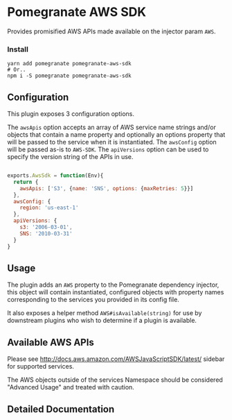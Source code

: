 # Pomegranate AWS SDK

Provides promisified AWS APIs made available on the injector param `AWS`.

### Install

``` shell
yarn add pomegranate pomegranate-aws-sdk
# Or..
npm i -S pomegranate pomegranate-aws-sdk
```

## Configuration

This plugin exposes 3 configuration options.

The `awsApis` option accepts an array of AWS service name strings and/or objects that contain a name property
and optionally an options property that will be passed to the service when it is instantiated.
The `awsConfig` option will be passed as-is to `AWS-SDK`.
The `apiVersions` option can be used to specify the version string of the APIs in use.

``` javascript

exports.AwsSdk = function(Env){
  return {
    awsApis: ['S3', {name: 'SNS', options: {maxRetries: 5}}]
  },
  awsConfig: {
  	region: 'us-east-1'
  },
  apiVersions: {
  	s3: '2006-03-01',
  	SNS: '2010-03-31'
  }
}

```

## Usage

The plugin adds an `AWS` property to the Pomegranate dependency injector, this object will contain instantiated,
configured objects with property names corresponding to the services you provided in its config file.

It also exposes a helper method `AWS#isAvailable(string)` for use by downstream plugins who wish to determine if
a plugin is available.

## Available AWS APIs

Please see http://docs.aws.amazon.com/AWSJavaScriptSDK/latest/ sidebar for supported services.

The AWS objects outside of the services Namespace should be considered "Advanced Usage" and treated with caution.

## Detailed Documentation

